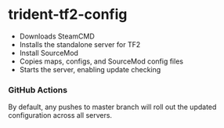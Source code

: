 # trident-tf2-config

- Downloads SteamCMD
- Installs the standalone server for TF2
- Install SourceMod
- Copies maps, configs, and SourceMod config files
- Starts the server, enabling update checking

### GitHub Actions

By default, any pushes to master branch will roll out the updated configuration across all servers.
